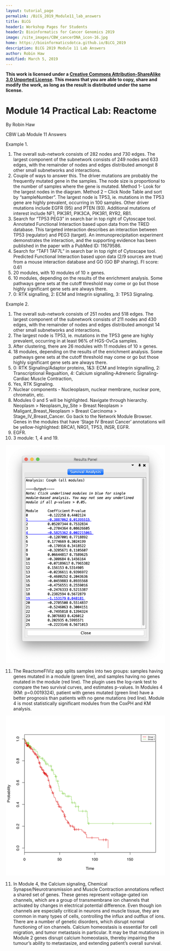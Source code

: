 ```yaml
---
layout: tutorial_page
permalink: /BiCG_2019_Module11_lab_answers
title: BiCG
header1: Workshop Pages for Students
header2: Bioinformatics for Cancer Genomics 2019
image: /site_images/CBW_cancerDNA_icon-16.jpg
home: https://bioinformaticsdotca.github.io/BiCG_2019
description: BiCG 2019 Module 11 Lab Answers
author: Robin Haw
modified: March 5, 2019
---
```


**This work is licensed under a [Creative Commons Attribution-ShareAlike 3.0 Unported License](http://creativecommons.org/licenses/by-sa/3.0/deed.en_US). This means that you are able to copy, share and modify the work, as long as the result is distributed under the same license.**

# Module 14 Practical Lab: Reactome

By Robin Haw

CBW Lab Module 11 Answers

Example 1.
1.	The overall sub-network consists of 282 nodes and 730 edges. The largest component of the subnetwork consists of 249 nodes and 633 edges, with the remainder of nodes and edges distributed amongst 8 other small subnetworks and interactions.
2.	Couple of ways to answer this. The driver mutations are probably the frequently mutated gene in the samples. The node size is proportional to the number of samples where the gene is mutated. Method 1- Look for the largest nodes in the diagram. Method 2 – Click Node Table and sort by “sampleNumber”. The largest node is TP53, ie. mutations in the TP53 gene are highly prevalent, occurring in 100 samples. Other driver mutations include EGFR (95) and PTEN (93). Additional mutations of interest include NF1, PIK3R1, PIK3CA, PIK3R1, RYR2, RB1.
3.	Search for “TP53 PEG3” in search bar in top right of Cytoscape tool. Annotated Functional Interaction based upon data from the TRED database. This targeted interaction describes an interaction between TP53 (regulator) and PEG3 (target). An immunoprecipitation experiment demonstrates the interaction, and the supporting evidence has been published in the paper with a PubMed ID: 11679586.
4.	Search for “TAF1 TAF7L” in search bar in top right of Cytoscape tool. Predicted Functional Interaction based upon data (2/9 sources are true) from a mouse interaction database and GO (GO BP sharing). FI score: 0.61
5.	20 modules, with 10 modules of 10 ≥ genes.
6.	10 modules, depending on the results of the enrichment analysis. Some pathways gene sets at the cutoff threshold may come or go but those highly significant gene sets are always there.
7.	0: RTK signalling, 2: ECM and Integrin signalling, 3: TP53 Signaling.


Example 2.
1.	The overall sub-network consists of 251 nodes and 518 edges. The largest component of the subnetwork consists of 211 nodes and 430 edges, with the remainder of nodes and edges distributed amongst 14 other small subnetworks and interactions.
2.	The largest node is TP53, ie. mutations in the TP53 gene are highly prevalent, occurring in at least 96% of HGS-OvCa samples.
3.	After clustering, there are 26 modules with 11 modules of 10 ≥ genes.
4.	18 modules, depending on the results of the enrichment analysis. Some pathways gene sets at the cutoff threshold may come or go but those highly significant gene sets are always there.
5.	0: RTK Signaling/Adaptor proteins, 1&3: ECM and Integrin signalling, 2: Transcriptional Regualtion, 4: Calcium signalling-Adreneric Signaling-Cardiac Muscle Contraction,
6.	Yes, RTK Signaling.
7.	Nuclear components - Nucleoplasm, nuclear membrane, nuclear pore, chromatin, etc.
8.	Modules 0 and 5 will be highlighted. Navigate through hierarchy. Neoplasm > Neoplasm_by_Site > Breast Neoplasm > Maligant_Breast_Neoplasm > Breast Carcinoma > Stage_IV_Breast_Cancer.  Go back to the Network Module Browser. Genes in the modules that have ‘Stage IV Breast Cancer’ annotations will be yellow-highlighted: BRCA1, NRG1, TP53, INSR, EGFR.
9.	EGFR.
10.	3 module: 1, 4 and 19.

 
![img1](https://github.com/bioinformaticsdotca/CSHL_2019/blob/master/Module14/Reactome1-1.png?raw=true)  

11.	The ReactomeFIViz app splits samples into two groups: samples having genes mutated in a module (green line), and samples having no genes mutated in the module (red line). The plugin uses the log-rank test to compare the two survival curves, and estimates p-values. In Modules 4 (KM: p=0.0019324), patient with genes mutated (green line) have a better prognosis than patients with no gene mutations (red line). Module 4 is most statistically significant modules from the CoxPH and KM analysis. 
  
![img2](https://github.com/bioinformaticsdotca/CSHL_2019/blob/master/Module14/Reactome2-1.png?raw=true)   

11.	In Module 4, the Calcium signaling, Chemical Synapse/Neurotransmission and Muscle Contraction annotations reflect a shared set of genes. These genes represent voltage-gated ion channels, which are a group of transmembrane ion channels that activated by changes in electrical potential difference. Even though ion channels are especially critical in neurons and muscle tissue, they are common in many types of cells, controlling the influx and outflux of ions. There are a number of genetic disorders, which disrupt normal functioning of ion channels. Calcium homeostasis is essential for cell migration, and tumor metastasis in particular. It may be that mutations in Module 2 genes disrupt calcium homeostasis, thereby impairing the tumour’s ability to metastasize, and extending patient’s overall survival.


